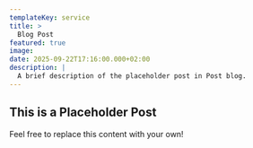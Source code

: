 ```yaml
---
templateKey: service
title: >
  Blog Post
featured: true
image: 
date: 2025-09-22T17:16:00.000+02:00
description: |
  A brief description of the placeholder post in Post blog.
---
```

## This is a Placeholder Post

Feel free to replace this content with your own!
